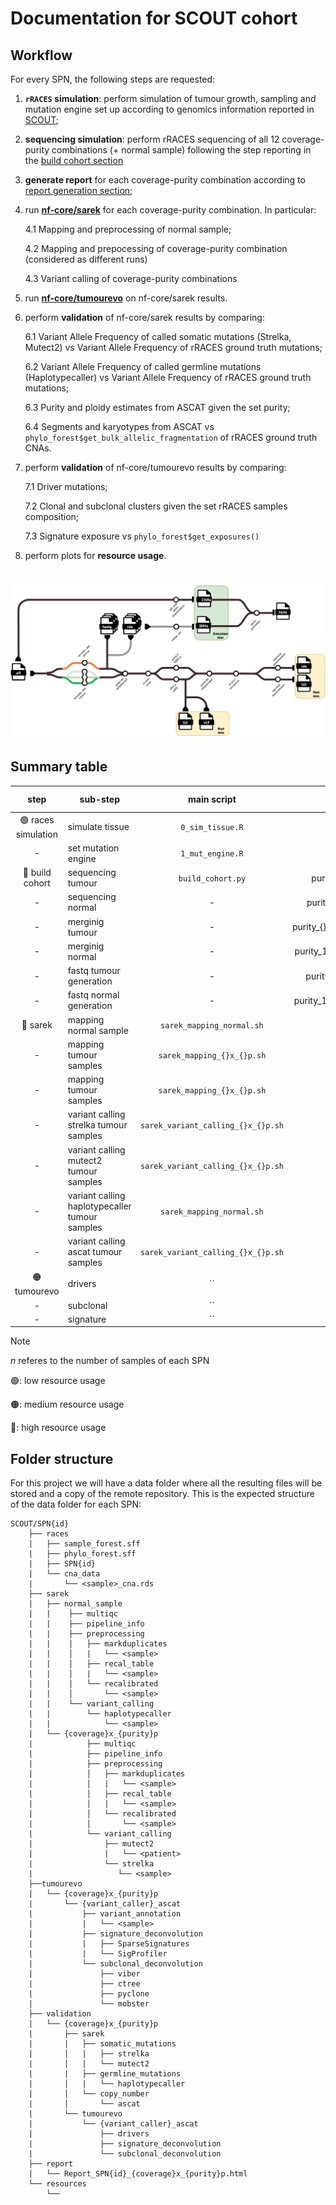 # Documentation for SCOUT cohort

## Workflow
For every SPN, the following steps are requested:

1. **`rRACES` simulation**: perform simulation of tumour growth, sampling and mutation engine set up according to genomics information reported in [SCOUT](https://caravagnalab.github.io/rRACES/articles/SCOUT.html);
2. **sequencing simulation**: perform rRACES sequencing of all 12 coverage-purity combinations (+ normal sample) following the step reporting in the [build cohort section](https://github.com/caravagnalab/rRACES-examples/blob/main/build_cohorts/README.md)
3. **generate report** for each coverage-purity combination according to [report generation section](https://github.com/caravagnalab/rRACES-examples/blob/main/report/README.md);
4. run **[nf-core/sarek](https://nf-co.re/sarek/3.5.1/)** for each coverage-purity combination. In particular:

    4.1 Mapping and preprocessing of normal sample;

    4.2 Mapping and prepocessing of coverage-purity combination (considered 
    as different runs)

    4.3 Variant calling of coverage-purity combinations
5. run **[nf-core/tumourevo](https://nf-co.re/tumourevo/dev/)** on nf-core/sarek results.
6. perform **validation** of nf-core/sarek results by comparing:
    
    6.1 Variant Allele Frequency of called somatic mutations (Strelka, Mutect2) vs Variant Allele Frequency of rRACES ground truth mutations;

    6.2 Variant Allele Frequency of called germline mutations (Haplotypecaller) vs Variant Allele Frequency of rRACES ground truth mutations;

    6.3 Purity and ploidy estimates from ASCAT given the set purity;

    6.4 Segments and karyotypes from ASCAT vs `phylo_forest$get_bulk_allelic_fragmentation` of rRACES ground truth CNAs.

7. perform **validation** of nf-core/tumourevo results by comparing:

    7.1 Driver mutations;

    7.2 Clonal and subclonal clusters given the set rRACES samples composition;

    7.3 Signature exposure vs `phylo_forest$get_exposures()`

8. perform plots for **resource usage**.

<h1>
  <picture>
    <source media="(prefers-color-scheme: dark)" srcset="SCOUT_workflow.png">
    <img alt="nf-core/tumourevo" src="SCOUT_workflow.png">
  </picture>
</h1>

## Summary table

|       step       | sub-step                |   main script   |                  output file                  | expected n of files |
|:----------------:|-------------------------|:---------------:|:---------------------------------------------:|:-------------------:|
| :green_circle: races simulation | simulate tissue         |  `0_sim_tissue.R` |           sample_forest.sff snapshot          |          2          |
| - | set mutation engine     | `1_mut_engine.R`  | phylo_forest.sff cna.rds                      | 1+n                 |
| :red_circle: build cohort     | sequencing tumour       | `build_cohort.py` | purity_{}/../seq_results_SPN{}_t{}.rds        | 3x40                |
| -                | sequencing normal       | -               | purity_1/../seq_results_SPN{}_n{}.rds../      | 1x6                 |
| -                | merginig tumour         | -               | purity_{}/../seq_results_merged_SPN{}_{}x.rds | 3x4                 |
| -                | merginig normal         | -               | purity_1/seq_results_merged_SPN{}_30x.rds     | 1                   |
| -                | fastq tumour generation | -               | purity_{}/t{}_Sample_1.{R1,R2}.fastq.gz       | 3x40x2xn            |
| -                | fastq normal generation | -               | purity_1/n{}_normal_sample.{R1,R2}.fastq.gz   | 6x2                 |
| :red_circle: sarek | mapping normal sample         |  `sarek_mapping_normal.sh` |   normal_sample.recal.cram   |        1            |
| - | mapping tumour samples         |  `sarek_mapping_{}x_{}p.sh` |   {}x_{}p/SPN{}_S{}.recal.cram   |        12xn            |
| - | mapping tumour samples         |  `sarek_mapping_{}x_{}p.sh` |   {}x_{}p/SPN{}_S{}.recal.cram   |        12xn            |
| - | variant calling strelka tumour samples         |  `sarek_variant_calling_{}x_{}p.sh` |   {}x_{}p/SPN{}_S{}.vcf   |        12xn            |
| - | variant calling mutect2 tumour samples         |  `sarek_variant_calling_{}x_{}p.sh` |   {}x_{}p/SPN{}_S{}.vcf   |        12            |
| - | variant calling haplotypecaller tumour samples         |  `sarek_mapping_normal.sh` |   SPN{}_normal_sample.vcf   |        1            |
| - | variant calling ascat tumour samples         |  `sarek_variant_calling_{}x_{}p.sh` |   {}x_{}p/SPN{}_S{}.txt   |        12xn            |
| 🟠 tumourevo | drivers      |  `` |   {}x_{}p/SPN{}_S{}.rds    |        12x2xn            |
| - | subclonal      |  `` |   {}x_{}p/SPN{}_S{}.rds    |        12x2xn            |
| - | signature      |  `` |   {}x_{}p/SPN{}.rds    |        12x2            |

> [!NOTE]
> _n_ referes to the number of samples of each SPN
> 
> 🟢: low resource usage
> 
> 🟠: medium resource usage
> 
> 🔴: high resource usage

## Folder structure

For this project we will have a data folder where all the resulting files will be stored and a copy of the remote repository. This is the expected structure of the data folder for each SPN:

```
SCOUT/SPN{id}
    ├── races
    |   ├── sample_forest.sff
    |   ├── phylo_forest.sff
    |   ├── SPN{id}
    |   └── cna_data
    |       └── <sample>_cna.rds            
    ├── sarek
    |   ├── normal_sample
    |   |    ├── multiqc
    |   |    ├── pipeline_info
    |   |    ├── preprocessing
    |   |    │   ├── markduplicates
    |   |    │   |   └── <sample>
    |   |    │   ├── recal_table
    |   |    │   |   └── <sample>
    |   |    │   └── recalibrated
    |   |    │       └── <sample>
    |   |    └── variant_calling
    |   |        └── haplotypecaller
    |   |            └── <sample>                  
    |   └── {coverage}x_{purity}p
    |            ├── multiqc
    |            ├── pipeline_info
    |            ├── preprocessing
    |            │   ├── markduplicates
    |            │   |   └── <sample>
    |            │   ├── recal_table
    |            │   |   └── <sample>
    |            │   └── recalibrated
    |            │       └── <sample>
    |            └── variant_calling
    |                ├── mutect2
    |                |   └── <patient>
    |                └── strelka
    |                   └── <sample>
    ├──tumourevo
    |   └── {coverage}x_{purity}p
    |       └── {variant_caller}_ascat
    |           ├── variant_annotation
    |           |   └── <sample>
    |           ├── signature_deconvolution
    |           |   ├── SparseSignatures
    |           |   └── SigProfiler
    |           └── subclonal_deconvolution
    |               ├── viber
    |               ├── ctree
    |               ├── pyclone                    
    |               └── mobster
    ├── validation
    |   └── {coverage}x_{purity}p
    |       ├── sarek
    |       |   ├── somatic_mutations
    |       │   |   ├── strelka
    |       │   |   └── mutect2
    |       |   ├── germline_mutations
    |       │   |   └── haplotypecaller
    |       │   └── copy_number
    |       │       └── ascat
    |       └── tumourevo
    |           └── {variant_caller}_ascat
    |               ├── drivers
    |               ├── signature_deconvolution
    |               └── subclonal_deconvolution
    ├── report
    |   └── Report_SPN{id}_{coverage}x_{purity}p.html
    └── resources
        └── 
```


